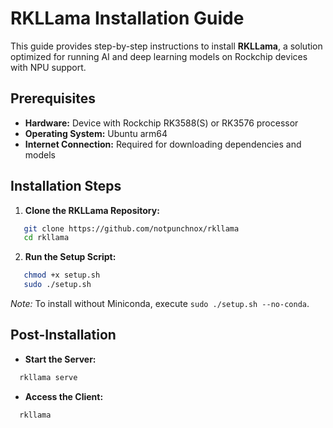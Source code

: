 # RKLLama Installation Guide

This guide provides step-by-step instructions to install **RKLLama**, a solution optimized for running AI and deep learning models on Rockchip devices with NPU support.

## Prerequisites

- **Hardware:** Device with Rockchip RK3588(S) or RK3576 processor
- **Operating System:** Ubuntu arm64
- **Internet Connection:** Required for downloading dependencies and models

## Installation Steps

1. **Clone the RKLLama Repository:**

```bash
   git clone https://github.com/notpunchnox/rkllama
   cd rkllama
```


2. **Run the Setup Script:**
```bash
   chmod +x setup.sh
   sudo ./setup.sh
```


   *Note:* To install without Miniconda, execute `sudo ./setup.sh --no-conda`.

## Post-Installation

- **Start the Server:**

```bash
  rkllama serve
```


- **Access the Client:**

```bash
  rkllama
```
